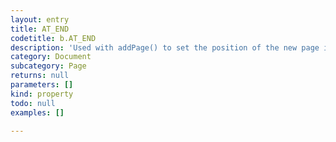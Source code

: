 ```yaml
---
layout: entry
title: AT_END
codetitle: b.AT_END
description: 'Used with addPage() to set the position of the new page in the book.'
category: Document
subcategory: Page
returns: null
parameters: []
kind: property
todo: null
examples: []

---
```

